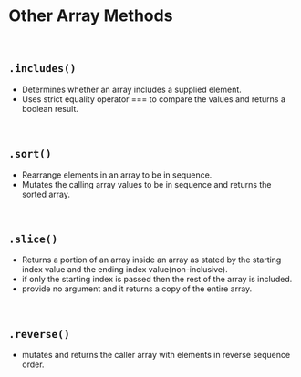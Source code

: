 # Other Array Methods



<br>

## `.includes()`

- Determines whether an array includes a supplied element.
- Uses strict equality operator === to compare the values and returns a boolean result.

<br>

## `.sort()`

- Rearrange elements in an array to be in sequence.
- Mutates the calling array values to be in sequence and returns the sorted array.

<br>

## `.slice()`

- Returns a portion of an array inside an array as stated by the starting index value and the ending index value(non-inclusive).
- if only the starting index is passed then the rest of the array is included.
- provide no argument and it returns a copy of the entire array.

<br>

## `.reverse()`

- mutates and returns the caller array with elements in reverse sequence order.